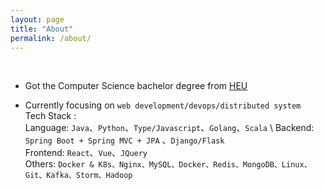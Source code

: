 ```yaml
---
layout: page
title: "About"
permalink: /about/
---
```


<div class="github-card" data-github="Allianzcortex" data-width="400" data-height="" data-theme="default"></div>
<script src="//cdn.jsdelivr.net/github-cards/latest/widget.js"></script>

<br>

- Got the Computer Science bachelor degree from [HEU](https://english.hrbeu.edu.cn/)
<!-- - Cureently read the  master degree in SMU(Halifax), and seeking for a full-time internship from 2019.09-2020.04 -->
- Currently focusing on `web development/devops/distributed system` <br>
  Tech Stack : <br>
  Language: `Java`、`Python`、`Type/Javascript`、`Golang`、`Scala` \\
  Backend: `Spring Boot + Spring MVC + JPA` 、`Django/Flask` <br>
  Frontend: `React`、`Vue`、`JQuery` <br>
  Others: `Docker & K8s、Nginx、MySQL、Docker、Redis、MongoDB、Linux、Git、Kafka、Storm、Hadoop`
<br>


<!-- Across the Great Wall, we can reach every corner in the world
 -->